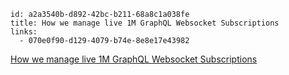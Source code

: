 ```
id: a2a3540b-d892-42bc-b211-68a8c1a038fe
title: How we manage live 1M GraphQL Websocket Subscriptions
links:
  - 070e0f90-d129-4079-b74e-8e8e17e43982
```

[How we manage live 1M GraphQL Websocket Subscriptions][1]

[1]: https://itnext.io/how-we-manage-live-1m-graphql-websocket-subscriptions-11e1880758b0
